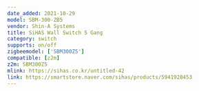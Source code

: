 ```yaml
---
date_added: 2021-10-29
model: SBM-300-ZB5
vendor: Shin-A Systems
title: SiHAS Wall Switch 5 Gang
category: switch
supports: on/off
zigbeemodel: ['SBM300Z5']
compatible: [z2m]
z2m: SBM300Z5
mlink: https://sihas.co.kr/untitled-42
link: https://smartstore.naver.com/sihas/products/5941928453
---
```


